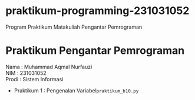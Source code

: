 # praktikum-programming-231031052
Program Praktikum Matakuliah Pengantar Pemrograman 

# Praktikum Pengantar Pemrograman
<div> Nama : Muhammad Aqmal Nurfauzi </div>  
<div> NIM : 231031052 </div> 
<div> Prodi : Sistem Informasi </div> 

* Praktikum 1 : Pengenalan Variabel`praktikum_b10.py`
